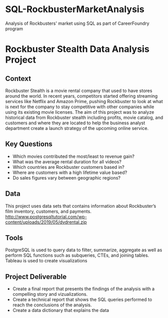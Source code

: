 # SQL-RockbusterMarketAnalysis
Analysis of Rockbusters' market using SQL as part of CareerFoundry program

# Rockbuster Stealth Data Analysis Project

## Context

Rockbuster Stealth is a movie rental company that used to have stores around the world. In recent years, competitors started offering streaming services like Netflix and Amazon Prime, pushing Rockbuster to look at what is next for the company to stay competitive with other companies while using its existing movie licenses. The aim of this project was to analyze historical data from Rockbuster stealth including profits, movie catalog, and customers and where they are located to help the business analyst department create a launch strategy of the upcoming online service. 

## Key Questions

- Which movies contributed the most/least to revenue gain?
- What was the average rental duration for all videos?
- Which countries are Rockbuster customers based in?
- Where are customers with a high lifetime value based?
- Do sales figures vary between geographic regions?

## Data 

This project uses data sets that contains information about Rockbuster’s film inventory, customers, and payments.
http://www.postgresqltutorial.com/wp-content/uploads/2019/05/dvdrental.zip

## Tools

PostgreSQL is used to query data to filter, summarize, aggregate as well as perform SQL functions such as subqueries, CTEs, and joining tables.
Tableau is used to create visualizations

## Project Deliverable

- Create a final report that presents the findings of the analysis with a compelling story and vizualizations. 
- Create a technical report that shows the SQL queries performed to reach the conclusions of the analysis.
- Create a data dictionary that explains the data
